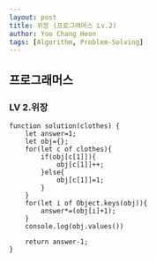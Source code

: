 ```yaml
---
layout: post
title: 위장 (프로그래머스 Lv.2)
author: Yoo Chang Heon
tags: [Algorithm, Problem-Solving]
---
```


## 프로그래머스

### LV 2.위장

    function solution(clothes) {
        let answer=1;
        let obj={};
        for(let c of clothes){
            if(obj[c[1]]){
                obj[c[1]]++;
            }else{
                obj[c[1]]=1;
            }
        }
        for(let i of Object.keys(obj)){
            answer*=(obj[i]+1);
        }
        console.log(obj.values())

        return answer-1;
    }
